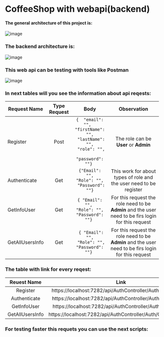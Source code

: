 # CoffeeShop with webapi(backend)
#### The general architecture of this project is:
![image](https://github.com/MihaiPoenaru18/WebAPI_NET/assets/45234856/cf27022d-afae-488e-affa-b4081c2216ec)<br>
### The backend architecture is:<br>
![image](https://github.com/MihaiPoenaru18/WebAPI_NET/assets/45234856/415431f6-8080-454f-ad11-f84356e9f225)<br>
### This web api can be testing with tools like Postman
![image](https://github.com/MihaiPoenaru18/WebAPI_NET/assets/45234856/e50327d0-e732-4a2c-848b-72c22ef24900)<br>
### In next tables will you see the information about api reqests:
| Request Name | Type Request   |       Body        |   Observation|
|----------|:-------------------:|:------------:|:---------------------:|
| Register |  Post               | `{  "email": "",  `<br> ``` "firstName": "", ```<br> ```  "lastName": "", ```<br> ```  "role": "", ```<br> ```   "password": ""}  ``` | The role can be <b>User</b> or <b>Admin</b>|
| Authenticate |    Get    |   ``` {"Email": "", ```<br> ``` "Role": "", ```<br> ```  "Password": ""} ```| This work for about types of role and the user need to be register|
| GetInfoUser | Get |    ```{ "Email": "", ```<br> ``` "Role": "", ```<br> ``` "Password": ""}  ```| For this request the role need to be <b>Admin</b> and the user need to be firs login for this request |
| GetAllUsersInfo | Get |   ``` { "Email": "",```<br> ```  "Role": "", ```<br> ``` "Password": ""}  ```| For this request the role need to be <b>Admin</b> and the user need to be firs login for this request|


### The table with link for every reqest:

| Reuest Name  |  Link | 
|:--------------:|:---:|
| Register  |https://localhost:7282/api/AuthController/Auth/RegisterUser|  
| Authenticate | https://localhost:7282/api/AuthController/Auth/Authenticate |  
| GetInfoUser | https://localhost:7282/api/AuthController/Auth/GetUserInfo|
| GetAllUsersInfo |https://localhost:7282/api/AuthController/Auth/GetAllUsersInfo|
### For testing faster this requets you can use the next scripts:

